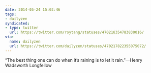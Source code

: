 ```yaml
---
date: 2014-05-24 15:02:46
tags:
- dailyzen
syndicated:
- type: twitter
  url: https://twitter.com/roytang/statuses/470218354783830016/
via:
  name: dailyzen
  url: https://twitter.com/dailyzen/statuses/470217822355075072/
---
```


“The best thing one can do when it’s raining is to let it rain.”—Henry Wadsworth Longfellow